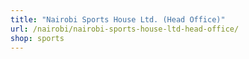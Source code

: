```yaml
---
title: "Nairobi Sports House Ltd. (Head Office)"
url: /nairobi/nairobi-sports-house-ltd-head-office/
shop: sports
---
```

